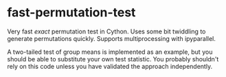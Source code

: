 # fast-permutation-test
Very fast _exact_ permutation test in Cython. Uses some bit twiddling to generate permutations quickly. Supports multiprocessing with ipyparallel.

A two-tailed test of group means is implemented as an example, but you should be able to substitute your own test statistic.
You probably shouldn't rely on this code unless you have validated the approach independently.
